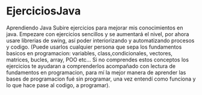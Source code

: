 # EjerciciosJava
Aprendiendo Java
Subire ejercicios para mejorar mis conocimientos en java. Empezare con ejercicios sencillos y se aumentará el nivel, por ahora usare librerias de swing, así poder interiorizando y automatizando procesos y codigo.
(Puede usarlos cualquier persona que sepa los fundamentos basicos en programacion: variables, class,condicionales, vectores, matrices, bucles, array, POO etc... Si no comprendes estos conceptos los ejercicios te ayudaran a comprenderlos acompañado con lectura de fundamentos en programacion, para mí la mejor manera de aprender las bases de programacion fué sin programar, una vez entendí como funciona y lo que hace pase al codigo, a programar).
